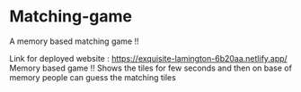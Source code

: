 # Matching-game
A memory based matching game !!

Link for deployed website : https://exquisite-lamington-6b20aa.netlify.app/
Memory based game !!
Shows the tiles for few seconds and then on base of memory people can guess the matching tiles
